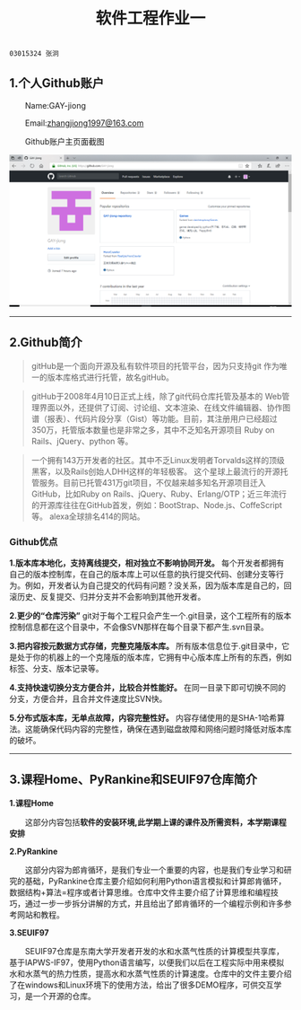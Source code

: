 # <center>软件工程作业一
                                                                            03015324 张泂
##  1.个人Github账户 
&emsp;&emsp;Name:GAY-jiong

&emsp;&emsp;Email:zhangjiong1997@163.com

&emsp;&emsp;Github账户主页面截图
<div align=center><img src="screenshot.png"/></div>

***
## 2.Github简介
> gitHub是一个面向开源及私有软件项目的托管平台，因为只支持git 作为唯一的版本库格式进行托管，故名gitHub。

>gitHub于2008年4月10日正式上线，除了git代码仓库托管及基本的 Web管理界面以外，还提供了订阅、讨论组、文本渲染、在线文件编辑器、协作图谱（报表）、代码片段分享（Gist）等功能。目前，其注册用户已经超过350万，托管版本数量也是非常之多，其中不乏知名开源项目 Ruby on Rails、jQuery、python 等。

>一个拥有143万开发者的社区。其中不乏Linux发明者Torvalds这样的顶级黑客，以及Rails创始人DHH这样的年轻极客。 
这个星球上最流行的开源托管服务。目前已托管431万git项目，不仅越来越多知名开源项目迁入GitHub，比如Ruby on Rails、jQuery、Ruby、Erlang/OTP；近三年流行的开源库往往在GitHub首发，例如：BootStrap、Node.js、CoffeScript等。 
alexa全球排名414的网站。

### Github优点

**1.版本库本地化，支持离线提交，相对独立不影响协同开发。**
每个开发者都拥有自己的版本控制库，在自己的版本库上可以任意的执行提交代码、创建分支等行为。例如，开发者认为自己提交的代码有问题？没关系，因为版本库是自己的，回滚历史、反复提交、归并分支并不会影响到其他开发者。

**2.更少的“仓库污染”**
git对于每个工程只会产生一个.git目录，这个工程所有的版本控制信息都在这个目录中，不会像SVN那样在每个目录下都产生.svn目录。

**3.把内容按元数据方式存储，完整克隆版本库。**
所有版本信息位于.git目录中，它是处于你的机器上的一个克隆版的版本库，它拥有中心版本库上所有的东西，例如标签、分支、版本记录等。

**4.支持快速切换分支方便合并，比较合并性能好。**
在同一目录下即可切换不同的分支，方便合并，且合并文件速度比SVN快。

**5.分布式版本库，无单点故障，内容完整性好。**
内容存储使用的是SHA-1哈希算法。这能确保代码内容的完整性，确保在遇到磁盘故障和网络问题时降低对版本库的破坏。

***

## 3.课程Home、PyRankine和SEUIF97仓库简介

**1.课程Home**

&emsp;&emsp;这部分内容包括**软件的安装环境,此学期上课的课件及所需资料，本学期课程安排**

**2.PyRankine**

&emsp;&emsp;这部分内容为郎肯循环，是我们专业一个重要的内容，也是我们专业学习和研究的基础，PyRankine仓库主要介绍如何利用Python语言模拟和计算郎肯循环，数据结构+算法=程序或者计算思维。仓库中文件主要介绍了计算思维和编程技巧，通过一步一步拆分讲解的方式，并且给出了郎肯循环的一个编程示例和许多参考网站和教程。

**3.SEUIF97**

&emsp;&emsp;SEUIF97仓库是东南大学开发者开发的水和水蒸气性质的计算模型共享库，基于IAPWS-IF97，使用Python语言编写，以便我们以后在工程实际中用来模拟水和水蒸气的热力性质，提高水和水蒸气性质的计算速度。仓库中的文件主要介绍了在windows和Linux环境下的使用方法，给出了很多DEMO程序，可供交互学习，是一个开源的仓库。










